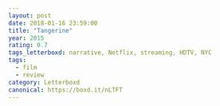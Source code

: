```yaml
---
layout: post 
date: 2018-01-16 23:59:00
title: "Tangerine"
year: 2015
rating: 0.7
tags_letterboxd: narrative, Netflix, streaming, HDTV, NYC
tags:
  - film
  - review
category: Letterboxd
canonical: https://boxd.it/nLTFT
---
```

